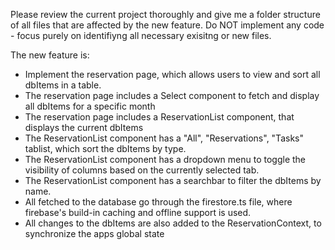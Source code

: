 Please review the current project thoroughly and give me a folder structure of all files that are affected by the new feature. Do NOT implement any code - focus purely on identifiyng all necessary exisitng or new files. 

The new feature is: 
- Implement the reservation page, which allows users to view and sort all dbItems in a table. 
- The reservation page includes a Select component to fetch and display all dbItems for a specific month
- The reservation page includes a ReservationList component, that displays the current dbItems
- The ReservationList component has a "All", "Reservations", "Tasks" tablist, which sort the dbItems by type. 
- The ReservationList component has a dropdown menu to toggle the visibility of columns based on the currently selected tab. 
- The ReservationList component has a searchbar to filter the dbItems by name. 
- All fetched to the database go through the firestore.ts file, where firebase's build-in caching and offline support is used. 
- All changes to the dbItems are also added to the ReservationContext, to synchronize the apps global state


